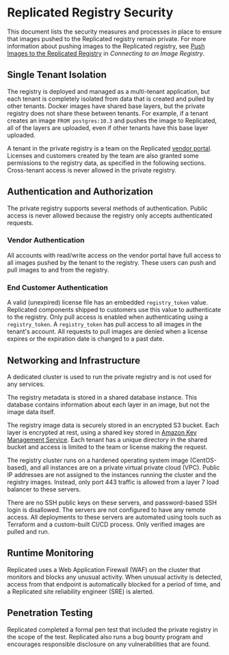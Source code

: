 # Replicated Registry Security

This document lists the security measures and processes in place to ensure that images pushed to the Replicated registry remain private. For more information about pushing images to the Replicated registry, see [Push Images to the Replicated Registry](packaging-private-images#push-images-to-the-replicated-registry) in _Connecting to an Image Registry_.


## Single Tenant Isolation

The registry is deployed and managed as a multi-tenant application, but each tenant is completely isolated from data that is created and pulled by other tenants. Docker images have shared base layers, but the private registry does not share these between tenants. For example, if a tenant creates an image `FROM postgres:10.3` and pushes the image to Replicated, all of the layers are uploaded, even if other tenants have this base layer uploaded.

A tenant in the private registry is a team on the Replicated [vendor portal](https://vendor.replicated.com). Licenses and customers created by the team are also granted some permissions to the registry data, as specified in the following sections. Cross-tenant access is never allowed in the private registry.


## Authentication and Authorization

The private registry supports several methods of authentication. Public access is never allowed because the registry only accepts authenticated requests.


### Vendor Authentication

All accounts with read/write access on the vendor portal have full access to all images pushed by the tenant to the registry. These users can push and pull images to and from the registry.


### End Customer Authentication

A valid (unexpired) license file has an embedded `registry_token` value. Replicated components shipped to customers use this value to authenticate to the registry. Only pull access is enabled when authenticating using a `registry_token`. A `registry_token` has pull access to all images in the tenant's account. All requests to pull images are denied when a license expires or the expiration date is changed to a past date.


## Networking and Infrastructure

A dedicated cluster is used to run the private registry and is not used for any services.

The registry metadata is stored in a shared database instance. This database contains information about each layer in an image, but not the image data itself.

The registry image data is securely stored in an encrypted S3 bucket. Each layer is encrypted at rest, using a shared key stored in [Amazon Key Management Service](https://aws.amazon.com/kms/). Each tenant has a unique directory in the shared bucket and access is limited to the team or license making the request.

The registry cluster runs on a hardened operating system image (CentOS-based), and all instances are on a private virtual private cloud (VPC). Public IP addresses are not assigned to the instances running the cluster and the registry images. Instead, only port 443 traffic is allowed from a layer 7 load balancer to these servers.

There are no SSH public keys on these servers, and password-based SSH login is disallowed. The servers are not configured to have any remote access. All deployments to these servers are automated using tools such as Terraform and a custom-built CI/CD process. Only verified images are pulled and run.


## Runtime Monitoring

Replicated uses a Web Application Firewall (WAF) on the cluster that monitors and blocks any unusual activity. When unusual activity is detected, access from that endpoint is automatically blocked for a period of time, and a Replicated site reliability engineer (SRE) is alerted.


## Penetration Testing

Replicated completed a formal pen test that included the private registry in the scope of the test. Replicated also runs a bug bounty program and encourages responsible disclosure on any vulnerabilities that are found.
